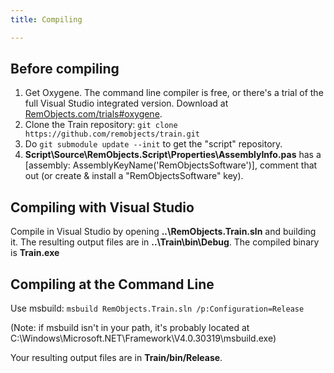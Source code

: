 ```yaml
---
title: Compiling

---
```

## Before compiling

1. Get Oxygene. The command line compiler is free, or there's a trial of the full Visual Studio integrated version. Download at
[RemObjects.com/trials#oxygene](http://www.remobjects.com/trials#oxygene).
2. Clone the Train repository: `git clone https://github.com/remobjects/train.git`
3. Do `git submodule update --init` to get the "script" repository. 
4. **Script\Source\RemObjects.Script\Properties\AssemblyInfo.pas** has a [assembly: AssemblyKeyName('RemObjectsSoftware')], comment that out (or create & install a "RemObjectsSoftware" key). 

## Compiling with Visual Studio

Compile in Visual Studio by opening **..\RemObjects.Train.sln** and building it. The resulting output files are in **..\Train\bin\Debug**.  The compiled binary is **Train.exe**

## Compiling at the Command Line

Use msbuild: `msbuild RemObjects.Train.sln /p:Configuration=Release`

(Note: if msbuild isn't in your path, it's probably located at C:\Windows\Microsoft.NET\Framework\V4.0.30319\msbuild.exe)

Your resulting output files are in **Train/bin/Release**.